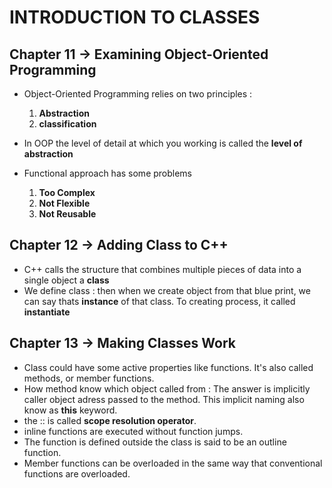 # INTRODUCTION TO CLASSES

## Chapter 11 -> Examining Object-Oriented Programming
- Object-Oriented Programming relies on two principles : 
    1. **Abstraction**
    2. **classification**

- In OOP the level of detail at which you working is called the **level of abstraction**

- Functional approach has some problems
    1. **Too Complex**
    2. **Not Flexible**
    3. **Not Reusable**

## Chapter 12 -> Adding Class to C++
- C++ calls the structure that combines multiple pieces of data into a single object a **class**
- We define class : then when we create object from that blue print, we can say thats **instance** of that class. To creating process, it called **instantiate**

## Chapter 13 -> Making Classes Work
- Class could have some active properties like functions. It's also called methods, or member functions.
- How method know which object called from : The answer is implicitly caller object adress passed to the method. This implicit naming also know as **this** keyword.
- the :: is called **scope resolution operator**.
- inline functions are executed without function jumps.
- The function is defined outside the class is said to be an outline function.
- Member functions can be overloaded in the same way that conventional functions are overloaded.